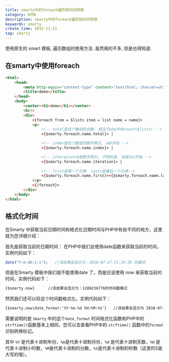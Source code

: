 ```yaml
---
title: smarty中的foreach遍历和时间转换
category: HTML
description: smarty中的foreach遍历和时间转换
keywords: smarty
create_time: 2015-11-21
tag: smarty
---
```


使用原生的 smart 模板, 遍历数组的使用方法. 虽然用的不多, 但是也得知道.

## 在smarty中使用foreach

```html
<html>
    <head>
        <meta http-equiv="content-type" content="text/html; charset=utf-8">
        <title>demo</title>
    </head>
    <body>
     	<center><h1>demo</h1></center>
     	<hr/>
        <div>
            <{foreach from = $lists item = list name = name}>
            <p>
                <!-- total是这个数组的总数, 相当于php中的count($lists) -->
                <{$smarty.foreach.name.total}> | 

                <!-- index是这个数组的数字索引, 从0开始 -->
                <{$smarty.foreach.name.index}> | 

                <!-- interation也是数字索引, 不同的是, 他是从1开始 -->
                <{$smarty.foreach.name.iteration}> | 
                
                <!-- first是第一个元素  lasts是最后一个元素-->
                <{$smarty.foreach.name.first}><{$smarty.foreach.name.last}>
            </p>
            <{/foreach}>
        </div>
    </body>
</html>
```

## 格式化时间

在Smarty 中获取当前日期时间和格式化日期时间与PHP中有些不同的地方，这里就为您详细介绍：

首先是获取当前的日期时间：
在PHP中我们会使用date函数来获取当前的时间，实例代码如下：

```php
date("Y-m-dH:i:s");   //该结果会显示为：2010-07-27 21:19:36 的模式
```

但是在Smarty 模板中我们就不能使用date 了，而是应该使用 now 来获取当前的时间，实例代码如下：

```html
{$smarty.now}      //该结果会显示为：1280236776的时间戳模式
```

然而我们还可以将这个时间戳格式化，实例代码如下：

```html
{$smarty.now|date_format:'%Y-%m-%d %H:%M:%S'}   //该结果会显示为 2010-07-27 21:19:36 的时间模式
```

需要说明的是 `Smarty` 中的这个`date_format` 时间格式化函数和PHP中的 `strftime()`函数基本上相同，您可以去查看PHP中的 `strftime()` 函数中的`format` 识别转换标记。

其中 `%Y` 是代表十进制年份，`%m`是代表十进制月份，`%d` 是代表十进制天数，`%H` 是代表十进制小时数，`%M`是代表十进制的分数，`%S`是代表十进制的秒数（这里的S是大写的哦）。  



